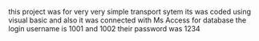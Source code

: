 this project was for very very simple transport sytem its was coded using visual basic 
and also it was connected with Ms Access for database the login username is 1001 and 1002 their password was 1234
